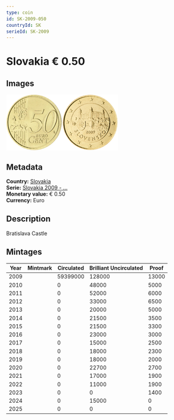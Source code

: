 ```yaml
---
type: coin
id: SK-2009-050
countryId: SK
serieId: SK-2009
---
```


# Slovakia € 0.50

## Images

<img src="../../../Images/common-2007-050.webp" height="150" alt="Front image"><img src="Images/slovakia-2009-050.webp" height="150" alt="Back image">

## Metadata

**Country:** [Slovakia](../index.md)\
**Serie:** [Slovakia 2009 - ...](index.md)\
**Monetary value:** € 0.50\
**Currency:** Euro

## Description

Bratislava Castle

## Mintages

| Year | Mintmark | Circulated | Brilliant Uncirculated | Proof |
| ---- | -------- | ---------- | ---------------------- | ----- |
| 2009 |          | 59399000   | 128000                 | 13000 |
| 2010 |          | 0          | 48000                  | 5000  |
| 2011 |          | 0          | 52000                  | 6000  |
| 2012 |          | 0          | 33000                  | 6500  |
| 2013 |          | 0          | 20000                  | 5000  |
| 2014 |          | 0          | 21500                  | 3500  |
| 2015 |          | 0          | 21500                  | 3300  |
| 2016 |          | 0          | 23000                  | 3000  |
| 2017 |          | 0          | 15000                  | 2500  |
| 2018 |          | 0          | 18000                  | 2300  |
| 2019 |          | 0          | 18000                  | 2000  |
| 2020 |          | 0          | 22700                  | 2700  |
| 2021 |          | 0          | 17000                  | 1900  |
| 2022 |          | 0          | 11000                  | 1900  |
| 2023 |          | 0          | 0                      | 1400  |
| 2024 |          | 0          | 15000                  | 0     |
| 2025 |          | 0          | 0                      | 0     |
